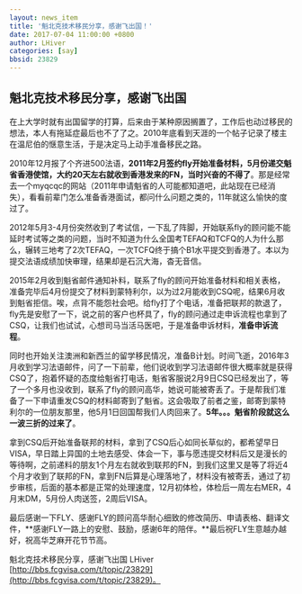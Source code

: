 ```yaml
---
layout: news_item
title: '魁北克技术移民分享，感谢飞出国！'
date: 2017-07-04 11:00:00 +0800
author: LHiver
categories: [say]
bbsid: 23829
---
```


## 魁北克技术移民分享，感谢飞出国

在上大学时就有出国留学的打算，后来由于某种原因搁置了，工作后也动过移民的想法，本人有拖延症最后也不了了之。2010年底看到天涯的一个帖子记录了楼主在温尼伯的惬意生活，于是决定马上动手准备移民之路。

2010年12月报了个齐进500法语，**2011年2月签约fly开始准备材料，5月份递交魁省香港使馆，大约20天左右就收到香港发来的FN，当时兴奋的不得了**。那是经常去一个myqcqc的网站（2011年申请魁省的人可能都知道吧，此站现在已经消失），看看前辈门怎么准备香港面试，都问什么问题之类的，11年就这么愉快的度过了。

2012年5月3-4月份突然收到了考试信，一下乱了阵脚，开始联系fly的顾问能不能延时考试等之类的问题，当时不知道为什么全国考TEFAQ和TCFQ的人为什么那么，辗转三地考了2次TEFAQ，一次TCFQ终于搞个B1水平提交到香港了。本以为提交法语成绩加快审理，结果却是石沉大海，杳无音信。
      
2015年2月收到魁省邮件通知补料，联系了fly的顾问开始准备材料和相关表格，准备完毕后4月份提交了材料到蒙特利尔，以为过2月能收到CSQ呢，结果6月收到魁省拒信。唉，点背不能怨社会吧。给fly打了个电话，准备把联邦的款退了，fly先是安慰了一下，说之前的客户也杯具了，fly的顾问通过走申诉流程也拿到了CSQ，让我们也试试，心想司马当活马医吧，于是准备申诉材料，**准备申诉流程**。

同时也开始关注澳洲和新西兰的留学移民情况，准备B计划。时间飞逝，2016年3月收到学习法语邮件，问了一下前辈，他们说收到学习法语邮件很大概率就是获得CSQ了，抱着怀疑的态度给魁省打电话，魁省客服说2月9日CSQ已经发出了，等了一个多月也没收到，联系了fly的顾问高华，她说可能被寄丢了。于是帮我们准备了一下申请重发CSQ的材料邮寄到了魁省。这会吸取了前者之鉴，邮寄到蒙特利尔的一位朋友那里，他5月1日回国帮我们人肉回来了。**5年。。。魁省阶段就这么一波三折的过来了**。

拿到CSQ后开始准备联邦的材料，拿到了CSQ后心如同长草似的，都希望早日VISA，早日踏上异国的土地去感受、体会一下，事与愿违提交材料后又是漫长的等待啊，之前递料的朋友1个月左右就收到联邦的FN，到我们这里又是等了将近4个月才收到了联邦的FN，拿到FN后算是心理落地了，材料没有被寄丢，通过了初步审核，后面的基本都是正常的处理速度，12月初体检，体检后一周左右MER，4月末DM，5月份人肉送签，2周后VISA。

最后感谢一下FLY、感谢FLY的顾问高华耐心细致的修改简历、申请表格、翻译文件，**感谢FLY一路上的安慰、鼓励，感谢6年的陪伴。**最后祝FLY生意越办越好，祝高华芝麻开花节节高。

魁北克技术移民分享，感谢飞出国 LHiver [http://bbs.fcgvisa.com/t/topic/23829](http://bbs.fcgvisa.com/t/topic/23829)。